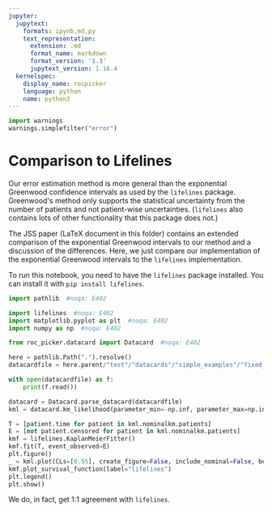 ```yaml
---
jupyter:
  jupytext:
    formats: ipynb,md,py
    text_representation:
      extension: .md
      format_name: markdown
      format_version: '1.3'
      jupytext_version: 1.16.4
  kernelspec:
    display_name: rocpicker
    language: python
    name: python3
---
```


```python
import warnings
warnings.simplefilter("error")
```

# Comparison to Lifelines


Our error estimation method is more general than the exponential Greenwood confidence intervals as used by the `lifelines` package.  Greenwood's method only supports the statistical uncertainty from the number of patients and not patient-wise uncertainties.  (`lifelines` also contains lots of other functionality that this package does not.)

The JSS paper (LaTeX document in this folder) contains an extended comparison of the exponential Greenwood intervals to our method and a discussion of the differences.  Here, we just compare our implementation of the exponential Greenwood intervals to the `lifelines` implementation.

To run this notebook, you need to have the `lifelines` package installed.  You can install it with `pip install lifelines`.

```python
import pathlib  #noqa: E402

import lifelines  #noqa: E402
import matplotlib.pyplot as plt  #noqa: E402
import numpy as np  #noqa: E402

from roc_picker.datacard import Datacard  #noqa: E402
```

```python
here = pathlib.Path(".").resolve()
datacardfile = here.parent/"test"/"datacards"/"simple_examples"/"fixed_km_censoring.txt"
```

```python
with open(datacardfile) as f:
    print(f.read())
```

```python
datacard = Datacard.parse_datacard(datacardfile)
kml = datacard.km_likelihood(parameter_min=-np.inf, parameter_max=np.inf)
```

```python
T = [patient.time for patient in kml.nominalkm.patients]
E = [not patient.censored for patient in kml.nominalkm.patients]
kmf = lifelines.KaplanMeierFitter()
kmf.fit(T, event_observed=E)
plt.figure()
_ = kml.plot(CLs=[0.95], create_figure=False, include_nominal=False, best_color="red", CL_colors_greenwood=["orangered", "lightcoral"], include_full_NLL=False, include_exponential_greenwood=True)
kmf.plot_survival_function(label="lifelines")
plt.legend()
plt.show()
```

We do, in fact, get 1:1 agreement with `lifelines`.
